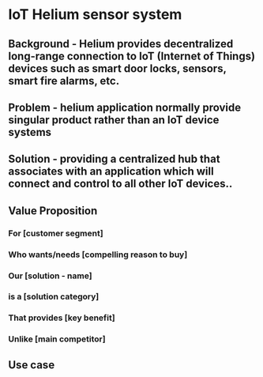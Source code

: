# IoT Helium sensor system

## Background - Helium provides decentralized long-range connection to IoT (Internet of Things) devices such as smart door locks, sensors, smart fire alarms, etc. 

## Problem - helium application normally provide singular product rather than an IoT device systems 

## Solution - providing a centralized hub that associates with an application which will connect and control to all other IoT devices..

## Value Proposition 
   ### For [customer segment]
   ### Who wants/needs [compelling reason to buy]
   ### Our [solution - name]
   ### is a [solution category]
   ### That provides [key benefit]
   ### Unlike [main competitor]
## Use case 